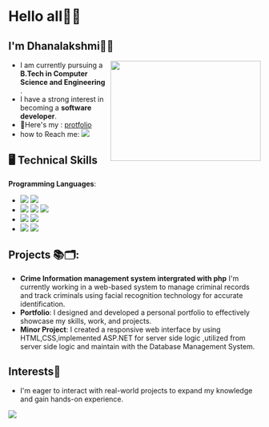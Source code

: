 # Hello all👋🏻
## I'm Dhanalakshmi👋😊
<img align="right" width="300" height="200" src="https://github.com/user-attachments/assets/cc8b06a1-7e00-46d6-9e36-9283d053b3e8">

- I am currently pursuing a **B.Tech in Computer Science and Engineering** . 
- I have a strong interest in becoming a **software developer**.
- 📔Here's my : [protfolio](https://dhanalalu.github.io/dhanaport/)
- how to Reach me:
<a href="https://www.linkedin.com/in/dhanalakshmi1903?utm_source=share&utm_campaign=share_via&utm_content=profile&utm_medium=android_app/
"> <img src= "https://img.shields.io/badge/LinkedIn-0077B5?style=for-the-badge&logo=linkedin&logoColor=white"></a><br>

## 🖥️ Technical Skills
**Programming Languages**:
- <img src="https://img.shields.io/badge/HTML5-E34F26?style=for-the-badge&logo=html5&logoColor=white"> <img src="https://img.shields.io/badge/CSS3-1572B6?style=for-the-badge&logo=css3&logoColor=white">
 - <img src="https://img.shields.io/badge/C-00599C?style=for-the-badge&logo=c&logoColor=white"> <img src="https://img.shields.io/badge/C%2B%2B-00599C?style=for-the-badge&logo=c%2B%2B&logoColor=white"> <img src="https://img.shields.io/badge/Microsoft_Office-D83B01?style=for-the-badge&logo=microsoft-office&logoColor=white">
  - <img src="https://img.shields.io/badge/Java-ED8B00?style=for-the-badge&logo=openjdk&logoColor=white"> <img src="https://img.shields.io/badge/Python-14354C?style=for-the-badge&logo=python&logoColor=white">
  - <img src="https://img.shields.io/badge/Wix-000?style=for-the-badge&logo=wix&logoColor=white"> <img src="https://img.shields.io/badge/Microsoft_PowerPoint-B7472A?style=for-the-badge&logo=microsoft-powerpoint&logoColor=white">

## Projects 📚🗂️:
- **Crime Information management system intergrated with php**
            I'm currently working in a web-based system to manage criminal records and track criminals using facial recognition technology for accurate identification. 
- **Portfolio**:
             I designed and developed a personal portfolio to effectively showcase my skills, work, and projects.
- **Minor Project**: 
           I created a responsive web interface by using HTML,CSS,implemented ASP.NET for server side logic ,utilized from server side logic and maintain with the Database Management System.
## Interests🚀
- I'm eager to interact with real-world projects to expand my knowledge and gain hands-on experience.
  <br>
 <img src="https://github-readme-activity-graph.vercel.app/graph?username=dhanalalu&bg_color=322f31&color=1a7ebc&line=24a6c6&point=ffffff&area=true&hide_border=true)](https://github.com/ashutosh00710/github-readme-activity-graph">
